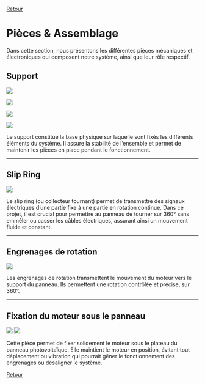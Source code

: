 

[Retour](partie_mécanique.md)

# Pièces & Assemblage

Dans cette section, nous présentons les différentes pièces mécaniques et électroniques qui composent notre système, ainsi que leur rôle respectif.

## Support

![](../Partie_mécanique/Photo_support.jpg)

![](../Partie_mécanique/Photo_support2.jpg)

![](../Partie_mécanique/Photo_support3.jpg)

![](../Partie_mécanique/Photo_support4.jpg)

Le support constitue la base physique sur laquelle sont fixés les différents éléments du système. Il assure la stabilité de l’ensemble et permet de maintenir les pièces en place pendant le fonctionnement.

---

## Slip Ring

![](../Partie_mécanique/Photo_flipring.jpg)

Le slip ring (ou collecteur tournant) permet de transmettre des signaux électriques d’une partie fixe à une partie en rotation continue. Dans ce projet, il est crucial pour permettre au panneau de tourner sur 360° sans emmêler ou casser les câbles électriques, assurant ainsi un mouvement fluide et constant.

---

## Engrenages de rotation

![](../Partie_mécanique/Photo_engrenages.jpg)

Les engrenages de rotation transmettent le mouvement du moteur vers le support du panneau. Ils permettent une rotation contrôlée et précise, sur 360°.

---

## Fixation du moteur sous le panneau

![](../Partie_mécanique/Photo_moteur.jpg)
![](../Partie_mécanique/Photo_moteur2.jpg)

Cette pièce permet de fixer solidement le moteur sous le plateau du panneau photovoltaïque. Elle maintient le moteur en position, évitant tout déplacement ou vibration qui pourrait gêner le fonctionnement des engrenages ou désaligner le système.


[Retour](partie_mécanique.md)